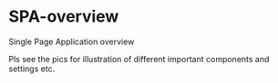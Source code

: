 # SPA-overview
Single Page Application overview

Pls see the pics for illustration of different important components and settings etc.
